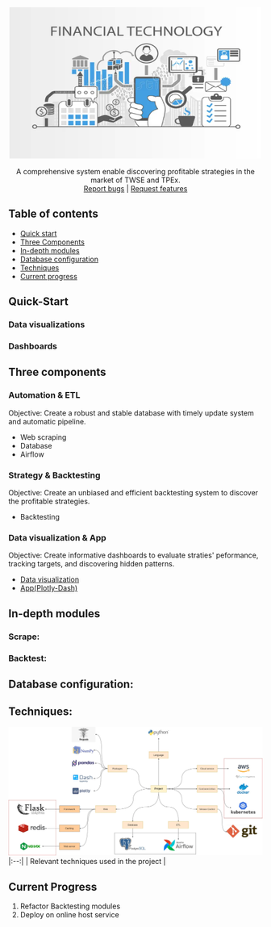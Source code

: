 <p align="center">
  <a href="https://github.com/yuting1214/Financial_proj/">
    <img src="https://github.com/yuting1214/Financial_proj/blob/master/img/fin_tech.png" alt="Logo" width=500 height=300>
  </a>
  <p align="center">
    A comprehensive system enable discovering profitable strategies in the market of TWSE and TPEx.
    <br>
    <a href="https://github.com/yuting1214/Financial_proj/issues/new?template=bug.md">Report bugs</a>
    |
    <a href="https://github.com/yuting1214/Financial_proj/issues/new?template=feature.md&labels=feature">Request features</a>
  </p>
</p>


## Table of contents

- [Quick start](#quick-start)
- [Three Components](#three-components)
- [In-depth modules](#in-depth-modules)
- [Database configuration](#database-configuration)
- [Techniques](#techniques)
- [Current progress](#current-progress)

## Quick-Start

### Data visualizations

### Dashboards

## Three components

### Automation & ETL
Objective:
Create a robust and stable database with timely update system and automatic pipeline.

* Web scraping
* Database
* Airflow

### Strategy & Backtesting
Objective:
Create an unbiased and efficient backtesting system to discover the profitable strategies.
* Backtesting

### Data visualization & App
Objective:
Create informative dashboards to evaluate straties' peformance, tracking targets, and discovering hidden patterns. 
* [Data visualization](https://github.com/yuting1214/Financial_proj/tree/master/Visualization/plots)
* [App(Plotly-Dash)](https://github.com/yuting1214/Financial_proj/tree/master/Visualization/apps_collection)

## In-depth modules

### Scrape:

### Backtest:

## Database configuration:

## Techniques:

![tabular_pipeline](/img/Financial_proj-Techinical_Tool.jpg)
|:--:| 
| Relevant techniques used in the project |


## Current Progress

1. Refactor Backtesting modules
2. Deploy on online host service



